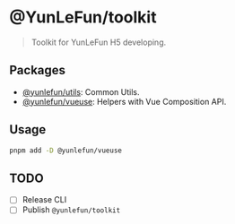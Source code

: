 # @YunLeFun/toolkit

> Toolkit for YunLeFun H5 developing.

## Packages

- [@yunlefun/utils](./packages/utils/): Common Utils.
- [@yunlefun/vueuse](./packages/vueuse/): Helpers with Vue Composition API.

## Usage

```bash
pnpm add -D @yunlefun/vueuse
```

## TODO

- [ ] Release CLI
- [ ] Publish `@yunlefun/toolkit`

